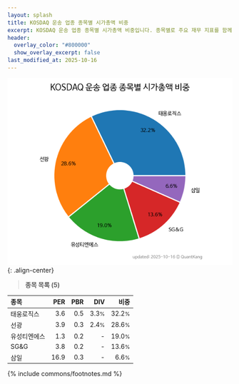 ```yaml
---
layout: splash
title: KOSDAQ 운송 업종 종목별 시가총액 비중
excerpt: KOSDAQ 운송 업종 종목별 시가총액 비중입니다. 종목별로 주요 재무 지표를 함께 표시합니다.
header:
  overlay_color: "#800000"
  show_overlay_excerpt: false
last_modified_at: 2025-10-16
---
```



![KOSDAQ 운송 업종 종목별 시가총액 비중](/stats/sector/images/kosdaq_업종_운송_종목.png){: .align-center}


> **종목 목록 (5)**<a id="list"></a>

| **종목** | **PER** | **PBR** | **DIV** | **비중** |
| :------- | ------: | ------: | ------: | -------: |
| 태웅로직스 | 3.6 | 0.5 | 3.3<small>%</small> | 32.2<small>%</small> |
| 선광 | 3.9 | 0.3 | 2.4<small>%</small> | 28.6<small>%</small> |
| 유성티엔에스 | 1.3 | 0.2 | - | 19.0<small>%</small> |
| SG&G | 3.8 | 0.2 | - | 13.6<small>%</small> |
| 삼일 | 16.9 | 0.3 | - | 6.6<small>%</small> |

{% include commons/footnotes.md %}